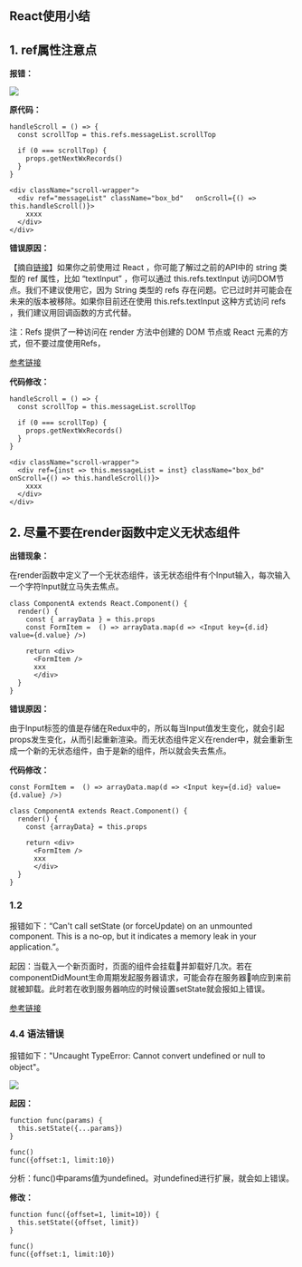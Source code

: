 
React使用小结
---

## 1. ref属性注意点

**报错：**

![](https://raw.githubusercontent.com/Bian2017/jQueryWithReact/master/doc/img/QQ20180822-161454.png)

**原代码：**

```JS
handleScroll = () => {
  const scrollTop = this.refs.messageList.scrollTop

  if (0 === scrollTop) {
    props.getNextWxRecords()
  }
}

<div className="scroll-wrapper">
  <div ref="messageList" className="box_bd"   onScroll={() => this.handleScroll()}>
    xxxx
  </div>
</div>
```

**错误原因：**

【摘自[链接](https://react.docschina.org/docs/refs-and-the-dom.html)】如果你之前使用过 React ，你可能了解过之前的API中的 string 类型的 ref 属性，比如 “textInput” ，你可以通过 this.refs.textInput 访问DOM节点。我们不建议使用它，因为 String 类型的 refs 存在问题。它已过时并可能会在未来的版本被移除。如果你目前还在使用 this.refs.textInput 这种方式访问 refs ，我们建议用回调函数的方式代替。

注：Refs 提供了一种访问在 render 方法中创建的 DOM 节点或 React 元素的方式，但不要过度使用Refs，

[参考链接](https://reactjs.org/warnings/refs-must-have-owner.html)

**代码修改：**

```JS
handleScroll = () => {
  const scrollTop = this.messageList.scrollTop

  if (0 === scrollTop) {
    props.getNextWxRecords()
  }
}

<div className="scroll-wrapper">
  <div ref={inst => this.messageList = inst} className="box_bd"   onScroll={() => this.handleScroll()}>
    xxxx
  </div>
</div>
```

## 2. 尽量不要在render函数中定义无状态组件

**出错现象：**

在render函数中定义了一个无状态组件，该无状态组件有个Input输入，每次输入一个字符Input就立马失去焦点。

```JS
class ComponentA extends React.Component() {
  render() {
    const { arrayData } = this.props
    const FormItem =  () => arrayData.map(d => <Input key={d.id} value={d.value} />)
    
    return <div>
      <FormItem />
      xxx
      </div>
  }
}
```

**错误原因：**

由于Input标签的值是存储在Redux中的，所以每当Input值发生变化，就会引起props发生变化，从而引起重新渲染。而无状态组件定义在render中，就会重新生成一个新的无状态组件，由于是新的组件，所以就会失去焦点。

**代码修改：**

```JS
const FormItem =  () => arrayData.map(d => <Input key={d.id} value={d.value} />)

class ComponentA extends React.Component() {
  render() {
    const {arrayData} = this.props
    
    return <div>
      <FormItem />
      xxx
      </div>
  }
}
```

### 1.2 

报错如下：“Can't call setState (or forceUpdate) on an unmounted component. This is a no-op, but it indicates a memory leak in your application.”。

起因：当载入一个新页面时，页面的组件会挂载并卸载好几次。若在componentDidMount生命周期发起服务器请求，可能会存在服务器响应到来前就被卸载。此时若在收到服务器响应的时候设置setState就会报如上错误。

[参考链接](https://www.youtube.com/watch?v=8BNdxFzMeVg)



### 4.4 语法错误

报错如下："Uncaught TypeError: Cannot convert undefined or null to object"。

![](https://raw.githubusercontent.com/Bian2017/jQueryWithReact/master/doc/img/QQ20180815-184910.png)

**起因：**

```JS
function func(params) {
  this.setState({...params})
}

func()              
func({offset:1, limit:10})
```

分析：func()中params值为undefined。对undefined进行扩展，就会如上错误。

**修改：**

```JS
function func({offset=1, limit=10}) {
  this.setState({offset, limit})
}

func()              
func({offset:1, limit:10})
```
